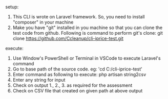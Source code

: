 setup:
1. This CLI is wrote on Laravel framework. So, you need to install "composer" in your machine
2. Make you have "git" installed in you machine so that you can clone the test code from github. Following is
    command to perform git's clone:
    git clone https://github.com/Ccleanup/cli-iprice-test.git

execute:
1. Use Window's PowerShell or Terminal in VSCode to execute Laravel's command
2. Go to base path of the source code. eg: 'cd C:/cli-iprice-test'
3. Enter command as following to execute:
    php artisan string2csv
4. Enter any string for input
5. Check on output 1., 2., 3. as required for the assessment
6. Check on CSV file that created on given path at above output